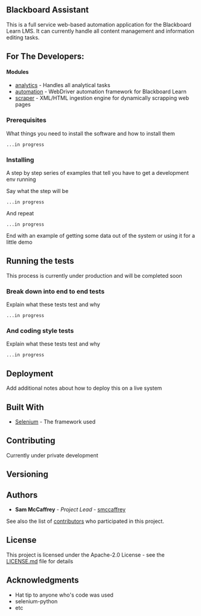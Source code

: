 ## Blackboard Assistant

This is a full service web-based automation application for the Blackboard Learn LMS.
It can currently handle all content management and information editing tasks.


## For The Developers:

#### Modules

* [analytics](https://github.com/smccaffrey/BlackboardAssistant/analytics) - Handles all analytical tasks
* [automation](https://github.com/smccaffrey/BlackboardAssistant/automation) - WebDriver automation framework for Blackboard Learn
* [scraper](https://github.com/smccaffrey/BlackboardAssistant/scraper) - XML/HTML ingestion engine for dynamically scrapping web pages

### Prerequisites

What things you need to install the software and how to install them

```
...in progress
```

### Installing

A step by step series of examples that tell you have to get a development env running

Say what the step will be

```
...in progress
```

And repeat

```
...in progress
```

End with an example of getting some data out of the system or using it for a little demo

## Running the tests

This process is currently under production and will be completed soon

### Break down into end to end tests

Explain what these tests test and why

```
...in progress
```

### And coding style tests

Explain what these tests test and why

```
...in progress
```

## Deployment

Add additional notes about how to deploy this on a live system

## Built With

* [Selenium](http://selenium-python.readthedocs.io/) - The framework used

## Contributing

Currently under private development

## Versioning


## Authors

* **Sam McCaffrey** - *Project Lead* - [smccaffrey](https://github.com/smccaffrey)

See also the list of [contributors](https://github.com/smccaffrey/blackboard_automation/graphs/contributors) who participated in this project.

## License

This project is licensed under the Apache-2.0 License - see the [LICENSE.md](LICENSE.md) file for details

## Acknowledgments

* Hat tip to anyone who's code was used
* selenium-python
* etc
